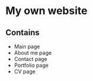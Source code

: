 # My own website

## Contains
  - Main page
  - About me page
  - Contact page
  - Portfolio page
  - CV page
